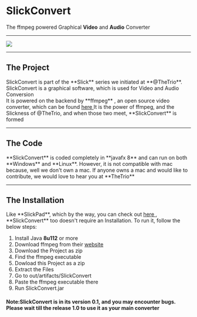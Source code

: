 # SlickConvert
The ffmpeg powered Graphical **Video** and **Audio** Converter
<hr />
<img src="https://image.ibb.co/chmfWF/image.png" />
<hr />
<h2>The Project</h2>
SlickConvert is part of the **Slick** series we initiated at **@TheTrio**. SlickConvert is a graphical software, which is used for Video and
Audio Conversion<br />It is powered on the backend by **ffmpeg** , an open source video converter, which can be found <a href="https://www.ffmpeg.org/"> here </a>
It is the power of ffmpeg, and the Slickness of @TheTrio, and when those two meet, **SlickConvert** is formed
<hr />
<h2>The Code</h2>
**SlickConvert** is coded completely in **javafx 8** and can run on both **Windows** and **Linux**. However, it is not compatible with mac
because, well we don't own a mac. If anyone owns a mac and would like to contribute, we would love to hear you at **TheTrio**
<hr />
<h2>The Installation</h2>
Like **SlickPad**, which by the way, you can check out <a href="https://github.com/Thetrio/SlickPad">here </a>, **SlickConvert** too doesn't
require an Installation. To run it, follow the below steps:
<ol>
<li>Install Java <b>8u112</b> or more 
<li>Download ffmpeg from their <a href="https://www.ffmpeg.org/"> website </a>
<li>Download the Project as zip
<li>Find the ffmpeg executable
<li>Dowload this Project as a zip
<li>Extract the Files
<li>Go to out/artifacts/SlickConvert
<li>Paste the ffmpeg executable there
<li>Run SlickConvert.jar
</ol>
<h4>Note:SlickConvert is in its version 0.1, and you may encounter bugs. Please wait till the release 1.0 to use it as your main converter</h4>
